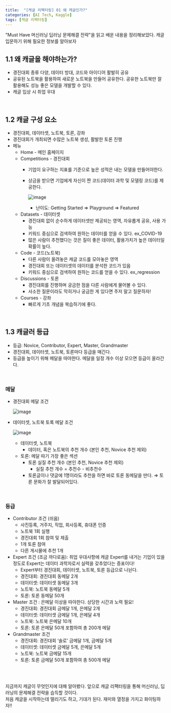 ```yaml
---
title:  "[캐글 리팩터링] 01 왜 캐글인가?"
categories: [AI Tech, Kaggle]
tags: [캐글 리팩터링]
---
```

"Must Have 머신러닝 딥러닝 문제해결 전략"을 읽고 배운 내용을 정리해보았다. 캐글 입문하기 위해 필요한 정보를 알아보자<br>

## 1.1 왜 캐글을 해야하는가?

- 경진대회 종류 다양, 데이터 방대, 코드와 아이디어 활발히 공유
- 공유된 노트북을 활용하여 새로운 노트북을 만들어 공유한다. 공유한 노트북만 잘 활용해도 성능 좋은 모델을 개발할 수 있다.
- 캐글 입상 시 취업 우대
<br>

## 1.2 캐글 구성 요소

- 경진대회, 데이터셋, 노트북, 토론, 강좌
- 경진대회가 개최되면 수많은 노트북 생성, 활발한 토론 진행
- 메뉴
    - Home - 메인 홈페이지
    - Competitions - 경진대회
        - 기업이 요구하는 지표를 기준으로 높은 성적은 내는 모델을 만들어야한다.
        - 상금을 받으면 기업에게 자신이 짠 코드(데이터 과학 및 모델링 코드)를 제공한다.
            
            ![image](https://user-images.githubusercontent.com/89712324/218664409-bc3d3423-c3f7-4e74-b412-fb8ab6025fad.png)
            
            - 난이도: Getting Started ⇒ Playground ⇒ Featured
    - Datasets - 데이터셋
        - 경진대회 없이 순수하게 데이터셋만 제공되는 영역, 자유롭게 공유, 사용 가능
        - 키워드 중심으로 검색하여 원하는 데이터를 얻을 수 있다. ex_COVID-19
        - 많은 사람이 추천했다는 것은 질이 좋은 데이터, 활용가치가 높은 데이터일 확률이 높다.
    - Code - 코드(노트북)
        - 다른 사람이 올려놓은 캐글 코드를 모아놓은 영역
        - 경진대회 또는 데이터셋의 데이터를 분석한 코드가 있음
        - 키워드 중심으로 검색하여 원하는 코드를 얻을 수 있다. ex_regression
    - Discussions - 토론
        - 경진대회를 진행하며 궁금한 점을 다른 사람에게 물어볼 수 있다.
        - 사소한 질문이라도 막히거나 궁금한 게 있다면 주저 말고 질문하자!
    - Courses - 강좌
        - 빠르게 기초 개념을 복습하기에 좋다.

<br>

## 1.3 캐글러 등급

- 등급: Novice, Contributor, Expert, Master, Grandmaster
- 경진대회, 데이터셋, 노트북, 토론마다 등급을 매긴다.
- 등급을 높이기 위해 메달을 따야한다. 메달을 일정 개수 이상 모으면 등급이 올라간다.

<br>

### 메달

- 경진대회 메달 조건
    
    ![image](https://user-images.githubusercontent.com/89712324/218664459-d69721ff-cedd-4d32-87e4-7d595877b92d.png)
    
- 데이터셋, 노트북 토록 메달 조건
    
    ![image](https://user-images.githubusercontent.com/89712324/218664495-60384a60-1d0c-4a74-88d7-54db7b91d382.png)
    
    - 데이터셋, 노트북
        - 데이터, 혹은 노트북의 추천 개수 (본인 추천, Novice 추천 제외)
    - 토론: 메달 따기 가장 좋은 섹션
        - 토론 실질 추천 개수 (본인 추천, Novice 추천 제외)
            - 실질 추천 개수 = 추천수 - 비추천수
        - 토론글이나 댓글에 1명이라도 추천을 하면 바로 토론 동메달을 딴다. ⇒ 토론 문화가 잘 발달되어있다.
<br>

### 등급

- Contributor 조건 (쉬움)
    - 사진등록, 거주지, 직업, 회사등록, 휴대폰 인증
    - 노트북 1회 실행
    - 경진대회 1회 참여 및 제출
    - 1개 토론 참여
    - 다른 게시물에 추천 1개
- Expert 조건 (조금 까다로움): 취업 우대사항에 캐글 Expert를 내거는 기업이 있을 정도로 Expert는 데이터 과학자로서 실력을 갖추었다는 증표이다!
    - Expert부터 경진대회, 데이터셋, 노트북, 토론 등급으로 나뉜다.
    - 경진대회: 경진대회 동메달 2개
    - 데이터셋: 데이터셋 동메달 3개
    - 노트북: 노트북 동메달 5개
    - 토론: 토론 동메달 50개
- Master 조건 : 은메달 이상을 따야한다. 상당한 시간과 노력 필요!
    - 경진대회: 경진대회 금메달 1개, 은메달 2개
    - 데이터셋: 데이터셋 금메달 1개, 은메달 4개
    - 노트북: 노트북 은메달 10개
    - 토론: 토론 은메달 50개 포함하여 총 200개 메달
- Grandmaster 조건
    - 경진대회: 경진대회 ‘솔로’ 금메달 1개, 금메달 5개
    - 데이터셋: 데이터셋 금메달 5개, 은메달 5개
    - 노트북: 노트북 금메달 15개
    - 토론: 토론 금메달 50개 포함하여 총 500개 메달
    
<br><br>

지금까지 캐글이 무엇인지에 대해 알아봤다. 앞으로 캐글 리팩터링을 통해 머신러닝, 딥러닝의 문제해결 전략을 습득할 것이다. <br> 처음 캐글을 시작하는데 떨리기도 하고, 기대가 된다. 재미와 열정을 가지고 화이팅하자!!